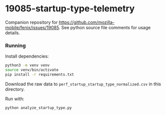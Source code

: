 # 19085-startup-type-telemetry
Companion repository for https://github.com/mozilla-mobile/fenix/issues/19085. See python source file comments for usage details.

### Running
Install dependencies:
```sh
python3 -m venv venv
source venv/bin/activate
pip install -r requirements.txt
```

Download the raw data to `perf_startup_startup_type_normalized.csv` in this directory.

Run with:
```sh
python analyze_startup_type.py
```
